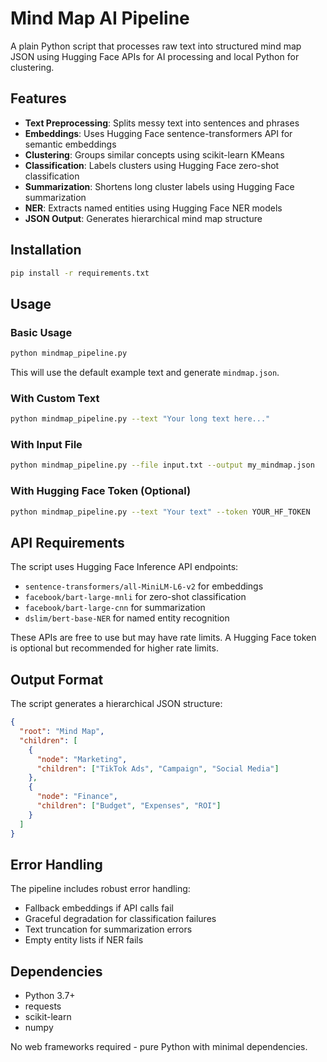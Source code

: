 # Mind Map AI Pipeline

A plain Python script that processes raw text into structured mind map JSON using Hugging Face APIs for AI processing and local Python for clustering.

## Features

- **Text Preprocessing**: Splits messy text into sentences and phrases
- **Embeddings**: Uses Hugging Face sentence-transformers API for semantic embeddings
- **Clustering**: Groups similar concepts using scikit-learn KMeans
- **Classification**: Labels clusters using Hugging Face zero-shot classification
- **Summarization**: Shortens long cluster labels using Hugging Face summarization
- **NER**: Extracts named entities using Hugging Face NER models
- **JSON Output**: Generates hierarchical mind map structure

## Installation

```bash
pip install -r requirements.txt
```

## Usage

### Basic Usage

```bash
python mindmap_pipeline.py
```

This will use the default example text and generate `mindmap.json`.

### With Custom Text

```bash
python mindmap_pipeline.py --text "Your long text here..."
```

### With Input File

```bash
python mindmap_pipeline.py --file input.txt --output my_mindmap.json
```

### With Hugging Face Token (Optional)

```bash
python mindmap_pipeline.py --text "Your text" --token YOUR_HF_TOKEN
```

## API Requirements

The script uses Hugging Face Inference API endpoints:
- `sentence-transformers/all-MiniLM-L6-v2` for embeddings
- `facebook/bart-large-mnli` for zero-shot classification
- `facebook/bart-large-cnn` for summarization
- `dslim/bert-base-NER` for named entity recognition

These APIs are free to use but may have rate limits. A Hugging Face token is optional but recommended for higher rate limits.

## Output Format

The script generates a hierarchical JSON structure:

```json
{
  "root": "Mind Map",
  "children": [
    {
      "node": "Marketing",
      "children": ["TikTok Ads", "Campaign", "Social Media"]
    },
    {
      "node": "Finance", 
      "children": ["Budget", "Expenses", "ROI"]
    }
  ]
}
```

## Error Handling

The pipeline includes robust error handling:
- Fallback embeddings if API calls fail
- Graceful degradation for classification failures
- Text truncation for summarization errors
- Empty entity lists if NER fails

## Dependencies

- Python 3.7+
- requests
- scikit-learn
- numpy

No web frameworks required - pure Python with minimal dependencies.

